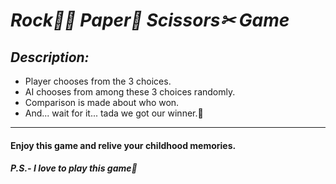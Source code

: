 # *Rock🤘🏼 Paper📜 Scissors✂ Game*
## *Description:*
- Player chooses from the 3 choices.
- AI chooses from among these 3 choices randomly.
- Comparison is made about who won.
- And... wait for it... tada we got our winner.🥳

---

#### Enjoy this game and relive your childhood memories.
##### P.S.- I love to play this game🤗
